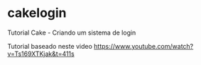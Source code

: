 # cakelogin
Tutorial Cake - Criando um sistema de login


Tutorial baseado neste video
https://www.youtube.com/watch?v=Ts169XTKjak&t=411s
